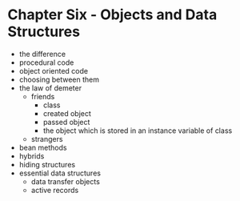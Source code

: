 <!-- bg=white fg=black -->
# Chapter Six - Objects and Data Structures

- the difference
- procedural code
- object oriented code
- choosing between them
- the law of demeter
  - friends
    - class
    - created object
    - passed object
    - the object which is stored in an instance variable of class
  - strangers
- bean methods
- hybrids
- hiding structures
- essential data structures
  - data transfer objects
  - active records
